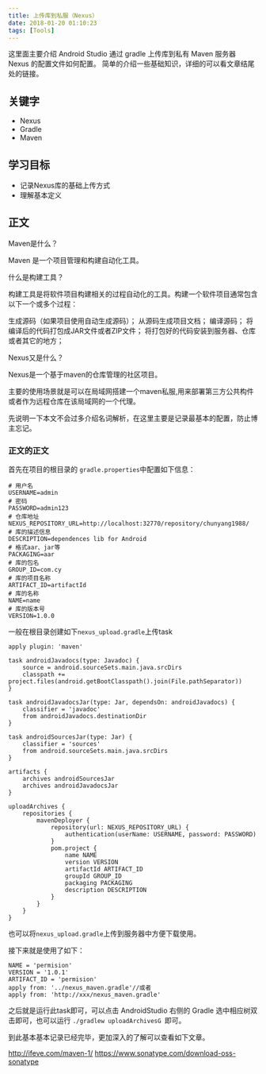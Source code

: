 ```yaml
---
title: 上传库到私服（Nexus）
date: 2018-01-20 01:10:23
tags: [Tools]
---
```


这里面主要介绍 Android Studio 通过 gradle 上传库到私有 Maven 服务器 Nexus 的配置文件如何配置。
简单的介绍一些基础知识，详细的可以看文章结尾处的链接。

## 关键字
* Nexus
* Gradle
* Maven

## 学习目标
* 记录Nexus库的基础上传方式
* 理解基本定义

## 正文
Maven是什么？

Maven 是一个项目管理和构建自动化工具。

什么是构建工具？

构建工具是将软件项目构建相关的过程自动化的工具。构建一个软件项目通常包含以下一个或多个过程：

生成源码（如果项目使用自动生成源码）；
从源码生成项目文档；
编译源码；
将编译后的代码打包成JAR文件或者ZIP文件；
将打包好的代码安装到服务器、仓库或者其它的地方；

Nexus又是什么？

Nexus是一个基于maven的仓库管理的社区项目。

主要的使用场景就是可以在局域网搭建一个maven私服,用来部署第三方公共构件或者作为远程仓库在该局域网的一个代理。

先说明一下本文不会过多介绍名词解析，在这里主要是记录最基本的配置，防止博主忘记。

### 正文的正文

首先在项目的根目录的 `gradle.properties`中配置如下信息：

```
# 用户名
USERNAME=admin
# 密码
PASSWORD=admin123
# 仓库地址
NEXUS_REPOSITORY_URL=http://localhost:32770/repository/chunyang1988/
# 库的描述信息
DESCRIPTION=dependences lib for Android
# 格式aar、jar等
PACKAGING=aar
# 库的包名
GROUP_ID=com.cy
# 库的项目名称
ARTIFACT_ID=artifactId
# 库的名称
NAME=name
# 库的版本号
VERSION=1.0.0
```

一般在根目录创建如下`nexus_upload.gradle`上传task

```
apply plugin: 'maven'

task androidJavadocs(type: Javadoc) {
    source = android.sourceSets.main.java.srcDirs
    classpath += project.files(android.getBootClasspath().join(File.pathSeparator))
}

task androidJavadocsJar(type: Jar, dependsOn: androidJavadocs) {
    classifier = 'javadoc'
    from androidJavadocs.destinationDir
}

task androidSourcesJar(type: Jar) {
    classifier = 'sources'
    from android.sourceSets.main.java.srcDirs
}

artifacts {
    archives androidSourcesJar
    archives androidJavadocsJar
}

uploadArchives {
    repositories {
        mavenDeployer {
            repository(url: NEXUS_REPOSITORY_URL) {
                authentication(userName: USERNAME, password: PASSWORD)
            }
            pom.project {
                name NAME
                version VERSION
                artifactId ARTIFACT_ID
                groupId GROUP_ID
                packaging PACKAGING
                description DESCRIPTION
            }
        }
    }
}
```

也可以将`nexus_upload.gradle`上传到服务器中方便下载使用。

接下来就是使用了如下：

```
NAME = 'permision'
VERSION = '1.0.1'
ARTIFACT_ID = 'permision'
apply from: '../nexus_maven.gradle'//或者
apply from: 'http://xxx/nexus_maven.gradle'
```
之后就是运行此task即可，可以点击 AndroidStudio 右侧的 Gradle 选中相应树双击即可，也可以运行 `./gradlew uploadArchivesG
`即可。

到此基本基本记录已经完毕，更加深入的了解可以查看如下文章。



http://ifeve.com/maven-1/
https://www.sonatype.com/download-oss-sonatype

